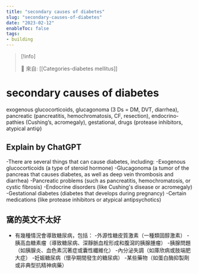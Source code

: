 ```yaml
---
title: "secondary causes of diabetes"
slug: "secondary-causes-of-diabetes"
date: "2023-02-12"
enableToc: false
tags:
- building
---
```


> [!info]
>
> 🌱 來自: [[Categories-diabetes mellitus]]

# secondary causes of diabetes

exogenous glucocorticoids, glucagonoma (3 Ds = DM, DVT, diarrhea), pancreatic (pancreatitis, hemochromatosis, CF, resection), endocrino-pathies (Cushing’s, acromegaly), gestational, drugs (protease inhibitors, atypical antiψ)


## Explain by ChatGPT


-There are several things that can cause diabetes, including: 
-Exogenous glucocorticoids (a type of steroid hormone) 
-Glucagonoma (a tumor of the pancreas that causes diabetes, as well as deep vein thrombosis and diarrhea) 
-Pancreatic problems (such as pancreatitis, hemochromatosis, or cystic fibrosis) 
-Endocrine disorders (like Cushing's disease or acromegaly) 
-Gestational diabetes (diabetes that develops during pregnancy) 
-Certain medications (like protease inhibitors or atypical antipsychotics)

## 窩的英文不太好

- 有幾種情況會導致糖尿病，包括：
-外源性糖皮質激素（一種類固醇激素）
-胰高血糖素瘤（導致糖尿病、深靜脈血栓形成和腹瀉的胰腺腫瘤）
-胰腺問題（如胰腺炎、血色素沉著症或囊性纖維化）
-內分泌失調（如庫欣病或肢端肥大症）
-妊娠糖尿病（懷孕期間發生的糖尿病）
-某些藥物（如蛋白酶抑製劑或非典型抗精神病藥）